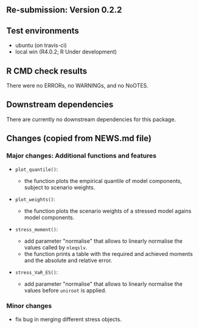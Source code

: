 ## Re-submission: Version 0.2.2



## Test environments
* ubuntu (on travis-ci)    
* local win (R4.0.2; R Under development)

## R CMD check results
There were no ERRORs, no WARNINGs, and no NoOTES.

## Downstream dependencies
There are currently no downstream dependencies for this package.



## Changes (copied from NEWS.md file)

### Major changes: Additional functions and features

 - `plot_quantile()`:
    * the function plots the empirical quantile of model components, subject to 
      scenario weights.

 - `plot_weights()`:
    * the function plots the scenario weights of a stressed model agains 
      model components.

 - `stress_moment()`:
    * add parameter "normalise" that allows to linearly normalise the values
    called by `nleqslv`.
    * the function prints a table with the required and achieved moments and the absolute and relative error.

 - `stress_VaR_ES()`:
    * add parameter "normalise" that allows to linearly normalise the values 
    before `uniroot` is applied.


### Minor changes

 - fix bug in merging different stress objects.
